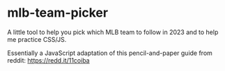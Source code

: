 # mlb-team-picker

A little tool to help you pick which MLB team to follow in 2023 and to help me practice CSS/JS.

Essentially a JavaScript adaptation of this pencil-and-paper guide from reddit: https://redd.it/11coiba
